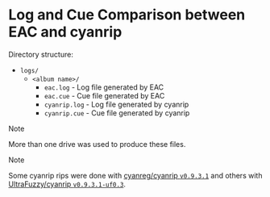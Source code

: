 # Log and Cue Comparison between EAC and cyanrip

Directory structure:

- `logs/`
  - `<album name>/`
    - `eac.log` - Log file generated by EAC
    - `eac.cue` - Cue file generated by EAC
    - `cyanrip.log` - Log file generated by cyanrip
    - `cyanrip.cue` - Cue file generated by cyanrip



> [!NOTE]
> More than one drive was used to produce these files.

> [!NOTE]
> Some cyanrip rips were done with [cyanreg/cyanrip `v0.9.3.1`](https://github.com/cyanreg/cyanrip) and others with [UltraFuzzy/cyanrip `v0.9.3.1-uf0.3`](https://github.com/UltraFuzzy/cyanrip/releases/tag/v0.9.3.1-uf0.3).
